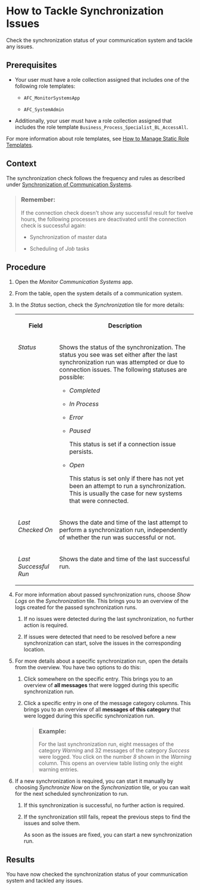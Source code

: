 <!-- loioed8c4ec6d9834416903a98e51f0728ec -->

# How to Tackle Synchronization Issues

Check the synchronization status of your communication system and tackle any issues.



<a name="loioed8c4ec6d9834416903a98e51f0728ec__prereq_qkg_2yt_ytb"/>

## Prerequisites

-   Your user must have a role collection assigned that includes one of the following role templates:

    -   `AFC_MonitorSystemsApp`

    -   `AFC_SystemAdmin`


-   Additionally, your user must have a role collection assigned that includes the role template `Business_Process_Specialist_BL_AccessAll`.


For more information about role templates, see [How to Manage Static Role Templates](User-Management/how-to-manage-static-role-templates-0cca34d.md).



## Context

The synchronization check follows the frequency and rules as described under [Synchronization of Communication Systems](Connectivity/synchronization-of-communication-systems-a86348d.md).

> ### Remember:  
> If the connection check doesn't show any successful result for twelve hours, the following processes are deactivated until the connection check is successful again:
> 
> -   Synchronization of master data
> 
> -   Scheduling of *Job* tasks



## Procedure

1.  Open the *Monitor Communication Systems* app.

2.  From the table, open the system details of a communication system.

3.  In the *Status* section, check the *Synchronization* tile for more details:


    <table>
    <tr>
    <th valign="top">

    Field


    
    </th>
    <th valign="top">

    Description


    
    </th>
    </tr>
    <tr>
    <td valign="top">
    
    *Status*


    
    </td>
    <td valign="top">
    
    Shows the status of the synchronization. The status you see was set either after the last synchronization run was attempted or due to connection issues. The following statuses are possible:

    -   *Completed*

    -   *In Process*

    -   *Error*

    -   *Paused*

        This status is set if a connection issue persists.

    -   *Open*

        This status is set only if there has not yet been an attempt to run a synchronization. This is usually the case for new systems that were connected.



    
    </td>
    </tr>
    <tr>
    <td valign="top">
    
    *Last Checked On*


    
    </td>
    <td valign="top">
    
    Shows the date and time of the last attempt to perform a synchronization run, independently of whether the run was successful or not.


    
    </td>
    </tr>
    <tr>
    <td valign="top">
    
    *Last Successful Run*


    
    </td>
    <td valign="top">
    
    Shows the date and time of the last successful run.


    
    </td>
    </tr>
    </table>
    
4.  For more information about passed synchronization runs, choose *Show Logs* on the *Synchronization* tile. This brings you to an overview of the logs created for the passed synchronization runs.

    1.  If no issues were detected during the last synchronization, no further action is required.

    2.  If issues were detected that need to be resolved before a new synchronization can start, solve the issues in the corresponding location.


5.  For more details about a specific synchronization run, open the details from the overview. You have two options to do this:

    1.  Click somewhere on the specific entry. This brings you to an overview of **all messages** that were logged during this specific synchronization run.

    2.  Click a specific entry in one of the message category columns. This brings you to an overview of all **messages of this category** that were logged during this specific synchronization run.

        > ### Example:  
        > For the last synchronization run, eight messages of the category *Warning* and 32 messages of the category *Success* were logged. You click on the number *8* shown in the *Warning* column. This opens an overview table listing only the eight warning entries.


6.  If a new synchronization is required, you can start it manually by choosing *Synchronize Now* on the *Synchronization* tile, or you can wait for the next scheduled synchronization to run.

    1.  If this synchronization is successful, no further action is required.

    2.  If the synchronization still fails, repeat the previous steps to find the issues and solve them.

        As soon as the issues are fixed, you can start a new synchronization run.





<a name="loioed8c4ec6d9834416903a98e51f0728ec__result_wtb_wb5_ytb"/>

## Results

You have now checked the synchronization status of your communication system and tackled any issues.

